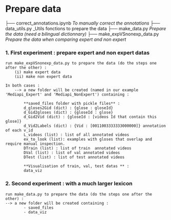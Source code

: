 # Prepare data

├── correct_annotations.ipynb   _To manually correct the annotations_
├── data_utils.py               _Utils fonctions to prepare the data
├── make_data.py                _Prepare the data (need a bilingual dictionnary)_
├── make_expVSnonexp_data.py    _Prepare the data when comparing expert and non expert_

### 1. First experiment : prepare expert and non expert datas
    run make_expVSnonexp_data.py to prepare the data (do the steps one after the other) :
        (i) make expert data
        (ii) make non expert data

    In both cases :
        --> a new folder will be created (named in our example 'Mediapi_Expert' and 'Mediapi_NonExpert') containing :
    
            **saved_files folder with pickle files** :
            d_gloses2Gid (dict) : {glose : gloseId}
            d_Gid2gloses (dict) : {gloseId : glose}
            d_Gid2Vid (dict) : {gloseId : [videos Id that contain this glose]}
            d_Vid2Labels (dict) : {Vid : [0011003333333000000]} annotation of each v_id
            L_videos (list) : list of all annotated videos
            ex_to_look (list): examples with gloses that overlap and require manual inspection.
            DTrain (list) : list of train  annotated videos
            DVal (list) : list of val annotated videos
            DTest (list) : list of test annotated videos

            **Visualisation of train, val, test datas ** :
            data_viz

### 2. Second experiment : with a much larger lexicon
    run make_data.py to prepare the data (do the steps one after the other) :
    --> a new folder will be created containing :
            - saved_files
            - data_viz